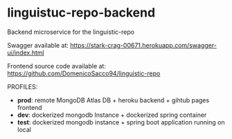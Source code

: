 # linguistuc-repo-backend
Backend microservice for the linguistic-repo

Swagger available at: https://stark-crag-00671.herokuapp.com/swagger-ui/index.html

Frontend source code available at: https://github.com/DomenicoSacco94/linguistic-repo

PROFILES:

- **prod**: remote MongoDB Atlas DB + heroku backend + gihtub pages frontend
- **dev**:  dockerized mongodb Instance + dockerized spring container
- **test**: dockerized mongodb instance + spring boot application running on local
